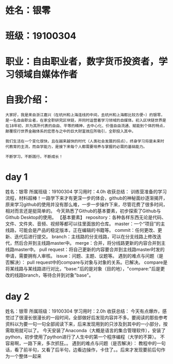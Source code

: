 # 姓名：银零
# 班级：19100304
# 职业：自由职业者，数字货币投资者，学习领域自媒体作者
# 自我介绍：
```
大家好，我是来自浙江嘉兴（在杭州和上海连线的中间，去杭州和上海都比较方便~）的银零，是一名自由职业者，在家全职研究区块链，并同时运营着学习领域的自媒体。初入区块链世界是在18年初，并为其所代表的自由、平等的精神，去中心化、价值自由流通、赋能到个体的特点，颠覆现行世界金融体系的宏愿与之中的巨大财富效应所吸引，全职投入其中。

我们生活在一个变化很快，且在越来越快的时代（人类社会发展的拐点），终身学习将是未来时代教育的主流，而自学能力，是接下来每个人都需要培养与掌握的必需的基础能力。

不断学习，不断践行，不断成长！
```

# day 1
姓名：银零
所属班级：19100304
学习用时：4.0h
收获总结：
训练营准备的学习流程，材料超棒！一路学下来才有更深一步的体会，github的神秘面纱逐渐揭开，原来学习github的使用并没有那么难，一步一步操作下来，尽管花费了很多时间，相对而言还是挺简单的。
今天熟悉了Github的基本要素，初步探索了Github与Github Desktop的使用。
【基本要素】
repository：各种各样东西无论是代码、文件、文件夹、音频、视频等都可以往里面放的仓库。
master：一个“项目”的主线路，可能会是产品的稳定版本，正在编辑的书籍等。
commit：任何更改、更新、迭代后进行提交。
branch：主线路的分支线路，可以在分支线路上修改迭代，然后合并到主线路master中。
merge：合并，将分线路更新的内容合并到主线路master中。
pull request：将自己更新的内容要合并到主线路master时发的申请，需要拥有人审核。
issue：问题、主题、议题等。
遇到的难点与问题（是否解决）：
pull request中的compare与对象与对象的关系。已解决。
compare是将某线路与某线路进行对比，“base:"后的是对象（目的地），"compare:"后是更改的线路branch，等待合并到对象"base"。

# day 2
姓名：银零
所属班级：19100304
学习用时：2.0h
收获总结：
今天有点爆炸，感觉过了很漫长很漫长的一段时间，全部做好后发现内容并不多。要阅读的那些参考资料以为要一句一句全部阅读下来，后来发现用到的只涉及到其中的一小部分，按需取用就可以了。
今天安装了Anaconda（大概是语言的集合管理软件），安装了python，初步使用了python进行了人生中的第一个程序编程（大学的不算）。
不容易啊，一路下来，多次抓狂。。
遇到的难点与问题（是否解决）：
教程中的一句话，看了前半句，又看了后半句，边看边操作，卡住了。。后来才发现要前后句作为一个整体一起来

